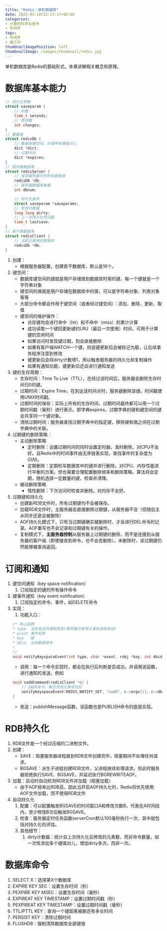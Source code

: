 ```yaml
---
title: "Redis：单机数据库"
date: 2022-03-18T22:17:17+08:00
categories:
- 计算机科学与技术
- 中间件
tags:
- 中间件
- 施工中
thumbnailImagePosition: left
thumbnailImage: /images/thumbnail/redis.jpg
---
```

单机数据库是Redis的基础形式。本章讲解相关概念和原理。
<!--more-->
# 数据库基本能力
```c
// 持久化参数
struct saveparam {
    // 秒数
    time_t seconds;
    // 修改数
    int changes;
}
// 数据库
struct redisDb {
    // 数据库键空间，存储所有键值对儿
    dict *dict;
    // 过期时间
    dict *expires;
}
// 服务器数据库
struct redisServer {
    // 保存服务器中的所有数据库
    redisDb *db;
    // 服务器数据库数量
    int dbnum;

    // 持久化条件
    struct saveparam *saveparams;
    // 修改计数器
    long long dirty;
    // 上一次持久化时间戳
    time_t lastsave;
}
// 客户端数据库
struct redisClient {
    // 当前正使用的数据库
    redisDb *db;
}
```
1. 创建：
    - 根据服务器配置，创建若干数据库，默认是16个。
1. 键空间：
    - 数据库键空间的键就是用户存储值到数据库时用的键，每一个键就是一个字符串对象
    - 键空间的值就是用户存储在数据库中的值，可以是字符串对象、列表对象等等
    - 大部分命令都会作用于键空间（或者经过键空间）：添加、删除、更新、取值
    - 键空间的维护操作：
        - 访存键均会进行命中（hit）和不命中（miss）的累计计算
        - 成功读取一个键回更新键的LRU（最后一次使用）时间，可用于计算键的空闲时间
        - 如果访问时发现键过期，则会直接删除
        - 如果有客户端WATCH一个键，则该键更新后会被标记为脏，让后续事务程序注意到修改
        - 键更新后会将dirty计数增1，用以触发服务器的持久化和复制操作
        - 如果有通知功能，键更新后还会进行通知发送
1. 键的生存周期：
    - 生存时间：Time To Live（TTL），在经过该时间后，服务器会删除生存时间归0的键。
    - 过期时间：Expire Time，在到达该时间点时，服务器删除该键。时间戳使用UNIX时间戳。
    - 过期时间的保存：实际上所有的生存时间、过期时间最终都可以用一个过期时间戳（毫秒）进行表示。即字典expires。过期字典的键和键空间的键会共享同一个键对象。
    - 清除过期时间：服务器查找过期字典中的指定键，移除键和值之间在过期字典中的关联。
1. 过期键的删除策略：
    - 主动删除策略
        - 定时删除：设置过期时间的同时设置定时器，准时删除。对CPU不友好。且Redis中的时间事件由无序链表实现，查找事件的复杂度为$O(N)$。
        - 定期删除：定期检车数据库中的键并进行删除。对CPU、内存性能进行平衡的方案。但也需要合理配置删除频率和删除策略。算法将会定期，随机选择一定数量的键，检查并清理。
    - 被动删除策略
        - 惰性删除：下次访问时检查并删除。对内存不友好。
1. 过期键和持久化
    - 创建新RDB文件时，所有过期键均不会被保存。
    - 加载RDB文件时，主服务器会直接删除过期键，从服务器不会（但随后主从同步还是会被删除）
    - AOF持久化模式下，只有当过期键确实被删除时，才会进行DEL命令的记录。AOF重写也不会记录和过期键有关的操作。
    - 复制模式下，**主服务器控制**从服务器上过期键的删除，而不是连接到从服务器的客户端（即使接收到命令，也不会去删除）。未删除时，该过期键仍然能够被查询返回。

# 订阅和通知
1. 键空间通知（key space notification）
    1. 订阅指定的键的所有操作命令
1. 键事件通知（key event notification）
    1. 订阅指定的命令、事件，如DELETE命令
1. 实现：
    1. 功能入口：
    ```c
    /* 核心函数
    * type  当前发送的通知类型(服务器可能禁止某些通知发送)
    * event 事件名称
    * key   键
    * dbid  当前数据库号
    *
    */
    void notifyKeyspaceEvent(int type, char *event, robj *key, int dbid);
    ```
    - 调用：每一个命令实现时，都会在执行后判断是否成功，并调用该函数，进行通知的发送，例如
    ```c
    void saddCommand(redisClient *c) {
        // SADD命令、集合添加元素成功后
        notifyKeyspaceEvent(REDIS_NOTIFY_SET, "sadd", c->argv[1], c->db->id);
    }
    ```
    - 发送：publishMessage函数，该函数也是PUBLISH命令的底层实现。

# RDB持久化
1. RDB文件是一个经过压缩的二进制文件。
1. 创建：
    - SAVE：阻塞服务器进程直到RDB文件创建完毕，阻塞期间不处理任何请求。
    - BGSAVE：派生子进程创建RDB文件，父进程继续处理请求。但此时服务器拒绝执行SAVE、BGSAVE，并延迟执行BGREWRITEAOF。
1. 加载：启动时自动检测RDB文件并加载（阻塞加载）
    - 由于AOF频率比RDB高，因此当开启AOF持久化时，Redis将优先使用AOF文件加载，而不使用RDB文件
1. 自动持久化
    1. 配置：可以配置触发BGSAVE的时间窗口A和修改次数B，代表在A时间段内，至少修改B次后触发BGSAVE。
    1. 检查：服务器定时任务函数serverCron默认100毫秒执行一次，其中就包括对持久化的评估。
    1. 其他细节：
        1. dirty计数器：统计自上次持久化后修改的元素数，而非命令数量。如一次性添加多个键值对儿，增加dirty多次，而非一次。

# 数据库命令
1. SELECT X：选择第X个数据库
1. EXPIRE KEY SEC：设置生存时间（秒）
1. PEXPIRE KEY MSEC：设置生存时间（毫秒）
1. EXPIREAT KEY TIMESTAMP：设置过期时间戳（秒）
1. PEXPIREAT KEY TIMESTAMP：设置过期时间戳（毫秒）
1. TTL/PTTL KEY：查询一个键距离被删还有多长时间
1. PERSIST KEY：清除过期时间
1. FLUSHDB：强制清除数据库全部键值